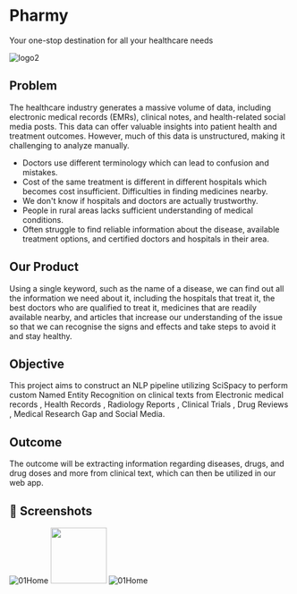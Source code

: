 
# Pharmy

Your one-stop destination for all your healthcare needs

![logo2](https://user-images.githubusercontent.com/97466150/230714082-c473f364-9b09-4161-97a2-f2946a747954.png)


## Problem
The healthcare industry generates a massive volume of data, including electronic medical records (EMRs), clinical notes, and health-related social media posts. This data can offer valuable insights into patient health and treatment outcomes. However, much of this data is unstructured, making it challenging to analyze manually.
- Doctors use different terminology which can lead to confusion and mistakes.
- Cost of the same treatment is different in different hospitals which becomes cost insufficient. Difficulties in finding medicines nearby.
- We don't know if hospitals and doctors are actually trustworthy.
- People in rural areas lacks sufficient understanding of medical conditions.
- Often struggle to find reliable information about the disease, available treatment options, and certified doctors and hospitals in their area.

## Our Product
Using a single keyword, such as the name of a disease, we can find out all the information we need about it, including the hospitals that treat it, the best doctors who are qualified to treat it, medicines that are readily available nearby, and articles that increase our understanding of the issue so that we can recognise the signs and effects and take steps to avoid it and stay healthy.


## Objective
This project aims to construct an NLP pipeline utilizing SciSpacy to perform custom Named Entity Recognition on clinical texts from Electronic medical records , Health Records , Radiology Reports , Clinical Trials , Drug Reviews , Medical Research Gap and Social Media.

## Outcome
The outcome will be extracting information regarding diseases, drugs, and drug doses and more from clinical text, which can then be utilized in our web app.

## 📸 Screenshots
![01Home](https://user-images.githubusercontent.com/97466150/230714818-ba0239d4-014e-407b-9a18-f6bf1820d443.png) 
<img src="https://user-images.githubusercontent.com/97466150/230714818-ba0239d4-014e-407b-9a18-f6bf1820d443.png" width="100" height="100">
![01Home](https://user-images.githubusercontent.com/97466150/230714835-4803bb35-5300-4055-8d9e-493f3b4814fc.png)



